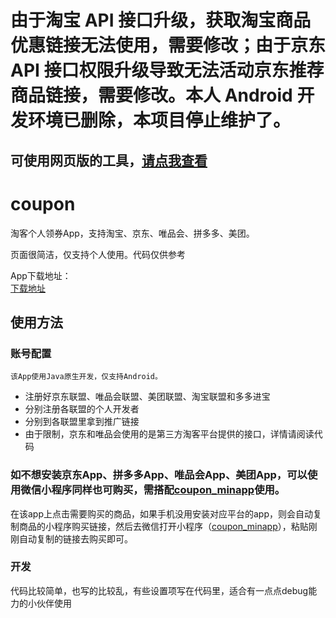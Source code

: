 # 由于淘宝 API 接口升级，获取淘宝商品优惠链接无法使用，需要修改；由于京东 API 接口权限升级导致无法活动京东推荐商品链接，需要修改。本人 Android 开发环境已删除，本项目停止维护了。
## 可使用网页版的工具，[请点我查看](https://github.com/leeyoshinari/shopping)

# coupon
淘客个人领券App，支持淘宝、京东、唯品会、拼多多、美团。

页面很简洁，仅支持个人使用。代码仅供参考

App下载地址：<br>
[下载地址](https://raw.githubusercontent.com/leeyoshinari/coupon/main/app/version/优惠券.apk)


## 使用方法

### 账号配置
`该App使用Java原生开发，仅支持Android。`
* 注册好京东联盟、唯品会联盟、美团联盟、淘宝联盟和多多进宝
* 分别注册各联盟的个人开发者
* 分别到各联盟里拿到推广链接
* 由于限制，京东和唯品会使用的是第三方淘客平台提供的接口，详情请阅读代码

### 如不想安装京东App、拼多多App、唯品会App、美团App，可以使用微信小程序同样也可购买，需搭配[coupon_minapp](https://github.com/leeyoshinari/coupon_minapp)使用。
在该app上点击需要购买的商品，如果手机没用安装对应平台的app，则会自动复制商品的小程序购买链接，然后去微信打开小程序（[coupon_minapp](https://github.com/leeyoshinari/coupon_minapp)），粘贴刚刚自动复制的链接去购买即可。

### 开发
代码比较简单，也写的比较乱，有些设置项写在代码里，适合有一点点debug能力的小伙伴使用

